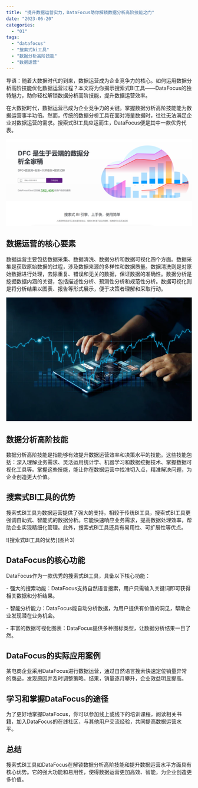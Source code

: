 ```yaml
---
title: "提升数据运营实力，DataFocus助你解锁数据分析高阶技能之门"
date: "2023-06-20"
categories: 
  - "01"
tags: 
  - "datafocus"
  - "搜索式bi工具"
  - "数据分析高阶技能"
  - "数据运营"
---
```


导语：随着大数据时代的到来，数据运营成为企业竞争力的核心。如何运用数据分析高阶技能优化数据运营过程？本文将为你揭示搜索式BI工具——DataFocus的独特魅力，助你轻松解锁数据分析高阶技能，提升数据运营效率。

在大数据时代，数据运营已成为企业竞争力的关键。掌握数据分析高阶技能能为数据运营事半功倍。然而，传统的数据分析工具在面对海量数据时，往往无法满足企业对数据运营的需求。搜索式BI工具应运而生，DataFocus便是其中一款优秀代表。

![](images/1686616238-%E5%BE%AE%E4%BF%A1%E6%88%AA%E5%9B%BE_20230512142316.png)

## 数据运营的核心要素

数据运营主要包括数据采集、数据清洗、数据分析和数据可视化四个方面。数据采集是获取原始数据的过程，涉及数据来源的多样性和数据质量。数据清洗则是对原始数据进行处理，去除重复、错误和无关的数据，保证数据的准确性。数据分析是挖掘数据内涵的关键，包括描述性分析、预测性分析和规范性分析。数据可视化则是将分析结果以图表、报告等形式展示，便于决策者理解和采取行动。

![ROI3.png](images/1658325361-roi3-png.png)

## 数据分析高阶技能

数据分析高阶技能是指能够有效提升数据运营效率和决策水平的技能。这些技能包括：深入理解业务需求、灵活运用统计学、机器学习和数据挖掘技术、掌握数据可视化工具等。掌握这些技能，能让你在数据运营中找准切入点，精准解决问题，为企业创造更大价值。

## 搜索式BI工具的优势

搜索式BI工具为数据运营提供了强大的支持。相较于传统BI工具，搜索式BI工具更强调自助式、智能式的数据分析。它能快速响应业务需求，提高数据处理效率，帮助企业实现精细化管理。此外，搜索式BI工具还具有易用性、可扩展性等优点。

!\[搜索式BI工具的优势\](图片3)

## DataFocus的核心功能

DataFocus作为一款优秀的搜索式BI工具，具备以下核心功能：

\- 强大的搜索功能：DataFocus支持自然语言搜索，用户只需输入关键词即可获得相关数据和分析结果。

\- 智能分析能力：DataFocus能自动分析数据，为用户提供有价值的洞见，帮助企业发现潜在业务机会。

\- 丰富的数据可视化图表：DataFocus提供多种图标类型，让数据分析结果一目了然。

## DataFocus的实际应用案例

某电商企业采用DataFocus进行数据运营，通过自然语言搜索快速定位销量异常的商品，发现原因并及时调整策略。结果，销量逐月攀升，企业效益明显提高。

## 学习和掌握DataFocus的途径

为了更好地掌握DataFocus，你可以参加线上或线下的培训课程，阅读相关书籍，加入DataFocus的在线社区，与其他用户交流经验，共同提高数据运营水平。

## 总结

搜索式BI工具如DataFocus在解锁数据分析高阶技能和提升数据运营水平方面具有核心优势。它的强大功能和易用性，使得数据运营更加高效、智能，为企业创造更多价值。

